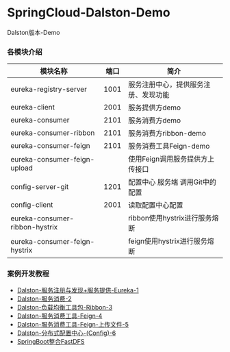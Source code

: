 # SpringCloud-Dalston-Demo
Dalston版本-Demo


### 各模块介绍


模块名称 | 端口 | 简介
---|---|---
eureka-registry-server | 1001 | 服务注册中心，提供服务注册、发现功能
eureka-client | 2001 | 服务提供方demo
eureka-consumer | 2101 | 服务消费方demo
eureka-consumer-ribbon | 2101 | 服务消费方ribbon-demo
eureka-consumer-feign | 2101 | 服务消费工具Feign-demo
eureka-consumer-feign-upload |  | 使用Feign调用服务提供方上传接口
config-server-git | 1201 | 配置中心 服务端  调用Git中的配置
config-client | 2001 |  读取配置中心配置
eureka-consumer-ribbon-hystrix |  | ribbon使用hystrix进行服务熔断
eureka-consumer-feign-hystrix |  |  feign使用hystrix进行服务熔断



### 案例开发教程

- [Dalston-服务注册与发现+服务提供-Eureka-1](http://wjwcloud.com/springcloud/2019/03/21/Dalston-服务注册与发现+服务提供-Eureka-1/)
- [Dalston-服务消费-2](http://wjwcloud.com/springcloud/2019/03/21/Dalston-服务消费-2/)
- [Dalston-负载均衡工具包-Ribbon-3](http://wjwcloud.com/springcloud/2019/03/21/Dalston-负载均衡工具包-Ribbon-3/)
- [Dalston-服务消费工具-Feign-4](http://wjwcloud.com/springcloud/2019/03/21/Dalston-服务消费工具-Feign-4/)
- [Dalston-服务消费工具-Feign-上传文件-5](http://wjwcloud.com/springcloud/2019/03/21/Dalston-服务消费工具-Feign-上传文件-5/)
- [Dalston-分布式配置中心-(Config)-6](http://wjwcloud.com/springcloud/2019/03/21/Dalston-分布式配置中心-(Config)-6/)
- [SpringBoot整合FastDFS](http://wjwcloud.com/springboot/2019/07/31/SpringBoot%E6%95%B4%E5%90%88FastDFS/)
